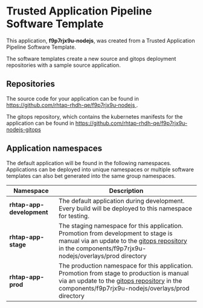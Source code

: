 # Trusted Application Pipeline Software Template

This application, **f9p7rjx9u-nodejs**, was created from a Trusted Application Pipeline Software Template.

The software templates create a new source and gitops deployment repositories with a sample source application. 

## Repositories

The source code for your application can be found in [https://github.com/rhtap-rhdh-qe/f9p7rjx9u-nodejs ](https://github.com/rhtap-rhdh-qe/f9p7rjx9u-nodejs ).
 
The gitops repository, which contains the kubernetes manifests for the application can be found in 
[https://github.com/rhtap-rhdh-qe/f9p7rjx9u-nodejs-gitops ](https://github.com/rhtap-rhdh-qe/f9p7rjx9u-nodejs-gitops ) 

## Application namespaces 

The default application will be found in the following namespaces. Applications can be deployed into unique namespaces or multiple software templates can also bet generated into the same group namespaces.  

|  Namespace   |  Description   |  
| -------- | -------- |   
| **rhtap-app-development** | The default application during development. Every build will be deployed to this namespace for testing. | 
| **rhtap-app-stage** | The staging namespace for this application. Promotion from development to stage is manual via an update to the [gitops repository](https://github.com/rhtap-rhdh-qe/f9p7rjx9u-nodejs-gitops ) in the components/f9p7rjx9u-nodejs/overlays/prod directory |  
| **rhtap-app-prod** | The production namespace for this application. Promotion from stage to production is manual via an update to the [gitops repository](https://github.com/rhtap-rhdh-qe/f9p7rjx9u-nodejs-gitops ) in the components/f9p7rjx9u-nodejs/overlays/prod directory | 